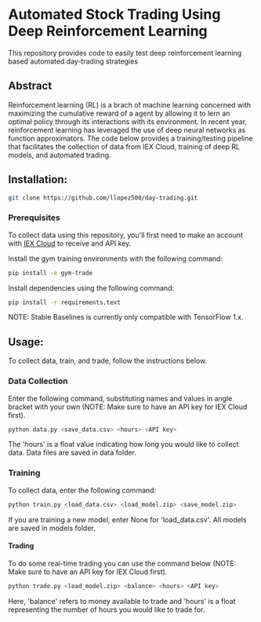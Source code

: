 # Automated Stock Trading Using Deep Reinforcement Learning

This repository provides code to easily test deep reinforcement learning based automated day-trading strategies  

## Abstract

Reinforcement learning (RL) is a brach of machine learning concerned with maximizing the cumulative reward of a agent by allowing it to lern an optimal policy through its interactions with its environment. In recent year, reinforcement learning has leveraged the use of deep neural networks as function approximators. The code below provides a training/testing pipeline that facilitates the collection of data from IEX Cloud, training of deep RL models, and automated trading. 

## Installation:
```bash
git clone https://github.com/llopez500/day-trading.git
```

### Prerequisites

To collect data using this repository, you'll first need to make an account with [IEX Cloud](https://iexcloud.io/) to receive and API key. 

Install the gym training environments with the following command: 
```bash
pip install -e gym-trade
```
Install dependencies using the following command: 
```bash
pip install -r requirements.text
```

NOTE: Stable Baselines is currently only compatible with TensorFlow 1.x.

## Usage: 

To collect data, train, and trade, follow the instructions below.

### Data Collection

Enter the following command, substituting names and values in angle bracket with your own (NOTE: Make sure to have an API key for IEX Cloud first).
```bash
python data.py <save_data.csv> <hours> <API key>
```
The 'hours' is a float value indicating how long you would like to collect data. Data files are saved in data folder.

### Training

To collect data, enter the following command: 
```bash
python train.py <load_data.csv> <load_model.zip> <save_model.zip>
```
If you are training a new model, enter None for 'load_data.csv'. All models are saved in models folder.

#### Trading

To do some real-time trading you can use the command below (NOTE: Make sure to have an API key for IEX Cloud first).
```bash
python trade.py <load_model.zip> <balance> <hours> <API key>
```
Here, 'balance' refers to money available to trade and 'hours' is a float representing the number of hours you would like to trade for. 